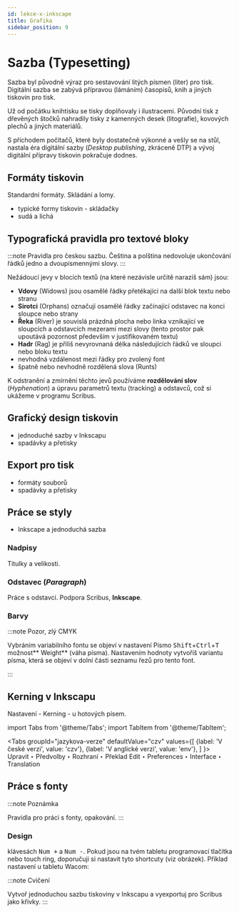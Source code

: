 ```yaml
---
id: lekce-x-inkscape
title: Grafika
sidebar_position: 9
---
```


# Sazba (Typesetting)
Sazba byl původně výraz pro sestavování litých písmen (liter) pro tisk. Digitální sazba se zabývá přípravou (lámáním) časopisů, knih a jiných tiskovin pro tisk.

Už od počátku knihtisku se tisky doplňovaly i ilustracemi. Původní tisk z dřevěných štočků nahradily tisky z kamenných desek (litografie), kovových plechů a jiných materiálů.

S příchodem počítačů, které byly dostatečně výkonné a vešly se na stůl, nastala éra digitální sazby (*Desktop publishing*, zkráceně DTP) a vývoj digitální přípravy tiskovin pokračuje dodnes.

## Formáty tiskovin
Standardní formáty. Skládání a lomy.

- typické formy tiskovin - skládačky
- sudá a lichá

## Typografická pravidla pro textové bloky
:::note Pravidla pro českou sazbu.
Čeština a polština nedovoluje ukončování řádků jedno a dvoupísmennými slovy.
:::

Nežádoucí jevy v blocích textů (na které nezávisle určitě narazíš sám) jsou:

- **Vdovy** (Widows) jsou osamělé řádky přetékající na další blok textu nebo stranu
- **Sirotci** (Orphans) označují osamělé řádky začínající odstavec na konci sloupce nebo strany
- **Řeka** (River) je souvislá prázdná plocha nebo linka vznikající ve sloupcích a odstavcích mezerami mezi slovy (tento prostor pak upoutává pozornost především v justifikovaném textu)
- **Hadr** (Rag) je příliš nevyrovnaná délka následujících řádků ve sloupci nebo bloku textu
- nevhodná vzdálenost mezi řádky pro zvolený font
- špatně nebo nevhodně rozdělená slova (Runts)


K odstranění a zmírnění těchto jevů používáme **rozdělování slov** (*Hyphenation*) a úpravu parametrů textu (tracking) a odstavců, což si ukážeme v programu Scribus.

## Grafický design tiskovin
- jednoduché sazby v Inkscapu
- spadávky a přetisky

## Export pro tisk
- formáty souborů
- spadávky a přetisky


## Práce se styly
- Inkscape a jednoduchá sazba
### Nadpisy
Titulky a velikosti.
### Odstavec (*Paragraph*)
Práce s odstavci. Podpora Scribus, **Inkscape**.


### Barvy
:::note Pozor, zlý CMYK

Vybráním variabilního fontu se objeví v nastavení Písmo <kbd>Shift</kbd>+<kbd>Ctrl</kbd>+<kbd>T</kbd> možnost** Weight** (váha písma). Nastavením hodnoty vytvoříš variantu písma, která se objeví v dolní části seznamu řezů pro tento font.

:::


## Kerning v Inkscapu
Nastavení - Kerning - u hotových písem.

import Tabs from '@theme/Tabs';
import TabItem from '@theme/TabItem';

<Tabs
  groupId="jazykova-verze"
  defaultValue="czv"
  values={[
    {label: 'V české verzi', value: 'czv'},
    {label: 'V anglické verzi', value: 'env'},
  ]
}>
<TabItem value="czv">Upravit ‣ Předvolby ‣ Rozhraní ‣ Překlad</TabItem>
<TabItem value="env">Edit ‣ Preferences ‣ Interface ‣ Translation</TabItem>
</Tabs>

## Práce s fonty

:::note Poznámka

 Pravidla pro práci s fonty, opakování.
:::

### Design

klávesách <kbd>Num +</kbd> a <kbd>Num -</kbd>. Pokud jsou na tvém tabletu programovací tlačítka nebo touch ring, doporučuji si nastavit tyto shortcuty (viz obrázek). Příklad nastavení u tabletu Wacom:





:::note Cvičení

 Vytvoř jednoduchou sazbu tiskoviny v Inkscapu a vyexportuj pro Scribus jako křivky.
:::
